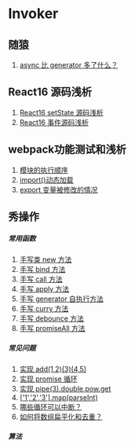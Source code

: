 # Invoker

## 随猿
1. [async 比 generator 多了什么？](https://github.com/104gogo/Invoker/blob/master/%E6%96%87%E7%AB%A0/%E9%9A%8F%E7%8C%BF/async%20%E6%AF%94%20generator%20%E5%A4%9A%E4%BA%86%E4%BB%80%E4%B9%88%EF%BC%9F.md)

## React16 源码浅析
1. [React16 setState 源码浅析](https://github.com/104gogo/Invoker/blob/master/%E6%96%87%E7%AB%A0/React%E6%BA%90%E7%A0%81%E6%B5%85%E6%9E%90/React16%20setState%20%E6%BA%90%E7%A0%81%E7%AE%80%E6%9E%90.md)
2. [React16 事件源码浅析](https://github.com/104gogo/Invoker/blob/master/%E6%96%87%E7%AB%A0/React16%E6%BA%90%E7%A0%81%E6%B5%85%E6%9E%90/React16%20%E4%BA%8B%E4%BB%B6%E6%BA%90%E7%A0%81%E6%B5%85%E6%9E%90.md)

## webpack功能测试和浅析
1. [模块的执行顺序](https://github.com/104gogo/sven/blob/master/packages/order/README.md)
2. [import()动态加载](https://github.com/104gogo/sven/blob/master/packages/import/README.md)
3. [export 变量被修改的情况](https://github.com/104gogo/sven/blob/master/packages/export/README.md)


## 秀操作

##### 常用函数
1. [手写类 new 方法](https://github.com/104gogo/edmond/blob/master/src/problems/new.js)
2. [手写 bind 方法](https://github.com/104gogo/edmond/blob/master/src/problems/bind.js)
3. [手写 call 方法](https://github.com/104gogo/edmond/blob/master/src/problems/call.js)
4. [手写 apply 方法](https://github.com/104gogo/edmond/blob/master/src/problems/apply.js)
5. [手写 generator 自执行方法](https://github.com/104gogo/edmond/blob/master/src/problems/generator自执行.js)
6. [手写 curry 方法](https://github.com/104gogo/edmond/blob/master/src/problems/curry.js)
7. [手写 debounce 方法](https://github.com/104gogo/edmond/blob/master/src/problems/debounce.js)
8. [手写 promiseAll 方法](https://github.com/104gogo/edmond/blob/master/src/problems/promiseAll.js)

##### 常见问题
1. [实现 add(1,2)(3)(4,5)](https://github.com/104gogo/edmond/blob/master/src/problems/add(1,2)(3)(4,5).js)
2. [实现 promise 循环](https://github.com/104gogo/edmond/blob/master/src/problems/promise循环.js)
3. [实现 pipe(3).double.pow.get](https://github.com/104gogo/edmond/blob/master/src/problems/pipe(3).double.pow.get.js)
4. [['1','2','3'].map(parseInt)](https://github.com/104gogo/edmond/blob/master/src/problems/['1','2','3'].map(parseInt).js)
5. [哪些循环可以中断？](https://github.com/104gogo/edmond/blob/master/src/problems/循环中断.js)
6. [如何将数组扁平化和去重？](https://github.com/104gogo/edmond/blob/master/src/problems/数组去重.js)

##### 算法
